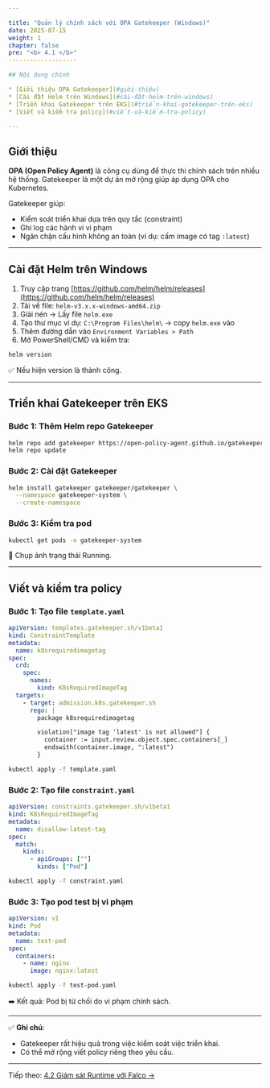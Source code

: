 ```yaml
---

title: "Quản lý chính sách với OPA Gatekeeper (Windows)"
date: 2025-07-15
weight: 1
chapter: false
pre: "<b> 4.1 </b>"
-------------------

## Nội dung chính

* [Giới thiệu OPA Gatekeeper](#giới-thiệu)
* [Cài đặt Helm trên Windows](#cài-đặt-helm-trên-windows)
* [Triển khai Gatekeeper trên EKS](#triển-khai-gatekeeper-trên-eks)
* [Viết và kiểm tra policy](#viết-và-kiểm-tra-policy)

---
```


## Giới thiệu

**OPA (Open Policy Agent)** là công cụ dùng để thực thi chính sách trên nhiều hệ thống. Gatekeeper là một dự án mở rộng giúp áp dụng OPA cho Kubernetes.

Gatekeeper giúp:

* Kiểm soát triển khai dựa trên quy tắc (constraint)
* Ghi log các hành vi vi phạm
* Ngăn chặn cấu hình không an toàn (ví dụ: cấm image có tag `:latest`)

---

## Cài đặt Helm trên Windows

1. Truy cập trang [https://github.com/helm/helm/releases](https://github.com/helm/helm/releases)
2. Tải về file: `helm-v3.x.x-windows-amd64.zip`
3. Giải nén → Lấy file `helm.exe`
4. Tạo thư mục ví dụ: `C:\Program Files\helm\` → copy `helm.exe` vào
5. Thêm đường dẫn vào `Environment Variables > Path`
6. Mở PowerShell/CMD và kiểm tra:

```bash
helm version
```

✅ Nếu hiện version là thành công.

---

## Triển khai Gatekeeper trên EKS

### Bước 1: Thêm Helm repo Gatekeeper

```bash
helm repo add gatekeeper https://open-policy-agent.github.io/gatekeeper/charts
helm repo update
```

### Bước 2: Cài đặt Gatekeeper

```bash
helm install gatekeeper gatekeeper/gatekeeper \
  --namespace gatekeeper-system \
  --create-namespace
```

### Bước 3: Kiểm tra pod

```bash
kubectl get pods -n gatekeeper-system
```

📸 Chụp ảnh trạng thái Running.

---

## Viết và kiểm tra policy

### Bước 1: Tạo file `template.yaml`

```yaml
apiVersion: templates.gatekeeper.sh/v1beta1
kind: ConstraintTemplate
metadata:
  name: k8srequiredimagetag
spec:
  crd:
    spec:
      names:
        kind: K8sRequiredImageTag
  targets:
    - target: admission.k8s.gatekeeper.sh
      rego: |
        package k8srequiredimagetag

        violation["image tag 'latest' is not allowed"] {
          container := input.review.object.spec.containers[_]
          endswith(container.image, ":latest")
        }
```

```bash
kubectl apply -f template.yaml
```

### Bước 2: Tạo file `constraint.yaml`

```yaml
apiVersion: constraints.gatekeeper.sh/v1beta1
kind: K8sRequiredImageTag
metadata:
  name: disallow-latest-tag
spec:
  match:
    kinds:
      - apiGroups: [""]
        kinds: ["Pod"]
```

```bash
kubectl apply -f constraint.yaml
```

### Bước 3: Tạo pod test bị vi phạm

```yaml
apiVersion: v1
kind: Pod
metadata:
  name: test-pod
spec:
  containers:
    - name: nginx
      image: nginx:latest
```

```bash
kubectl apply -f test-pod.yaml
```

➡️ Kết quả: Pod bị từ chối do vi phạm chính sách.

---

✅ **Ghi chú**:

* Gatekeeper rất hiệu quả trong việc kiểm soát việc triển khai.
* Có thể mở rộng viết policy riêng theo yêu cầu.

---

Tiếp theo: [4.2 Giám sát Runtime với Falco →](/4-Policy-Enforcement-And-Runtime-Protection/2-Falco-Setup-And-Rule/)
